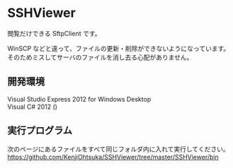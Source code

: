 SSHViewer
=========
閲覧だけできる SftpClient です。

WinSCP などと違って、ファイルの更新・削除ができないようになっています。  
そのためミスしてサーバのファイルを消し去る心配がありません。

## 開発環境
Visual Studio Express 2012 for Windows Desktop  
Visual C# 2012 ()

## 実行プログラム
次のページにあるファイルをすべて同じフォルダ内に入れて実行してください。    
https://github.com/KenjiOhtsuka/SSHViewer/tree/master/SSHViewer/bin
